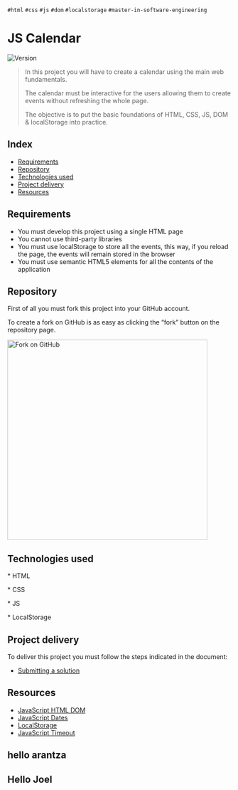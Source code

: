 `#html` `#css` `#js` `#dom` `#localstorage` `#master-in-software-engineering`

# JS Calendar <!-- omit in toc -->

<p>
  <img alt="Version" src="https://img.shields.io/badge/version-1.0-blue.svg?cacheSeconds=2592000" />
</p>

> In this project you will have to create a calendar using the main web fundamentals.
>
> The calendar must be interactive for the users allowing them to create events without refreshing the whole page.
>
> The objective is to put the basic foundations of HTML, CSS, JS, DOM & localStorage into practice.

## Index <!-- omit in toc -->

- [Requirements](#requirements)
- [Repository](#repository)
- [Technologies used](#technologies-used)
- [Project delivery](#project-delivery)
- [Resources](#resources)

## Requirements

- You must develop this project using a single HTML page
- You cannot use third-party libraries
- You must use localStorage to store all the events, this way, if you reload the page, the events will remain stored in the browser
- You must use semantic HTML5 elements for all the contents of the application

## Repository

First of all you must fork this project into your GitHub account.

To create a fork on GitHub is as easy as clicking the “fork” button on the repository page.

<img src="https://docs.github.com/assets/images/help/repository/fork_button.jpg" alt="Fork on GitHub" width='450'>

## Technologies used

\* HTML

\* CSS

\* JS

\* LocalStorage

## Project delivery

To deliver this project you must follow the steps indicated in the document:

- [Submitting a solution](https://www.notion.so/Submitting-a-solution-524dab1a71dd4b96903f26385e24cdb6)

## Resources

- [JavaScript HTML DOM](https://www.w3schools.com/js/js_htmldom.asp)
- [JavaScript Dates](https://developer.mozilla.org/es/docs/Web/JavaScript/Reference/Global_Objects/Date)
- [LocalStorage](https://developer.mozilla.org/es/docs/Web/API/Window/localStorage)
- [JavaScript Timeout](https://www.w3schools.com/jsref/met_win_settimeout.asp)

## hello arantza
## Hello Joel
